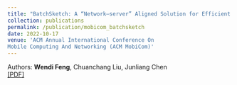 ```yaml
---
title: "BatchSketch: A “Network–server” Aligned Solution for Efficient Mobile Edge Network Sketching"
collection: publications
permalink: /publication/mobicom_batchsketch
date: 2022-10-17
venue: 'ACM Annual International Conference On 
Mobile Computing And Networking (ACM MobiCom)'
---
```


Authors: **Wendi Feng**, Chuanchang Liu, Junliang Chen<br>
[[PDF]](http://wendifeng.github.io/files/mobicom_batchsketch.pdf)

